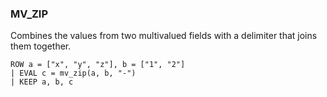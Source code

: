 <!--
This is generated by ESQL’s AbstractFunctionTestCase. Do no edit it. See ../README.md for how to regenerate it.
-->

### MV_ZIP
Combines the values from two multivalued fields with a delimiter that joins them together.

```esql
ROW a = ["x", "y", "z"], b = ["1", "2"]
| EVAL c = mv_zip(a, b, "-")
| KEEP a, b, c
```
